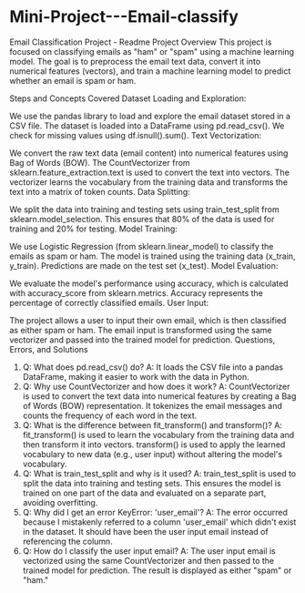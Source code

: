 # Mini-Project---Email-classify

Email Classification Project - Readme
Project Overview
This project is focused on classifying emails as "ham" or "spam" using a machine learning model. The goal is to preprocess the email text data, convert it into numerical features (vectors), and train a machine learning model to predict whether an email is spam or ham.

Steps and Concepts Covered
Dataset Loading and Exploration:

We use the pandas library to load and explore the email dataset stored in a CSV file.
The dataset is loaded into a DataFrame using pd.read_csv().
We check for missing values using df.isnull().sum().
Text Vectorization:

We convert the raw text data (email content) into numerical features using Bag of Words (BOW).
The CountVectorizer from sklearn.feature_extraction.text is used to convert the text into vectors.
The vectorizer learns the vocabulary from the training data and transforms the text into a matrix of token counts.
Data Splitting:

We split the data into training and testing sets using train_test_split from sklearn.model_selection.
This ensures that 80% of the data is used for training and 20% for testing.
Model Training:

We use Logistic Regression (from sklearn.linear_model) to classify the emails as spam or ham.
The model is trained using the training data (x_train, y_train).
Predictions are made on the test set (x_test).
Model Evaluation:

We evaluate the model's performance using accuracy, which is calculated with accuracy_score from sklearn.metrics.
Accuracy represents the percentage of correctly classified emails.
User Input:

The project allows a user to input their own email, which is then classified as either spam or ham.
The email input is transformed using the same vectorizer and passed into the trained model for prediction.
Questions, Errors, and Solutions
1. Q: What does pd.read_csv() do?
A: It loads the CSV file into a pandas DataFrame, making it easier to work with the data in Python.
2. Q: Why use CountVectorizer and how does it work?
A: CountVectorizer is used to convert the text data into numerical features by creating a Bag of Words (BOW) representation. It tokenizes the email messages and counts the frequency of each word in the text.
3. Q: What is the difference between fit_transform() and transform()?
A: fit_transform() is used to learn the vocabulary from the training data and then transform it into vectors. transform() is used to apply the learned vocabulary to new data (e.g., user input) without altering the model's vocabulary.
4. Q: What is train_test_split and why is it used?
A: train_test_split is used to split the data into training and testing sets. This ensures the model is trained on one part of the data and evaluated on a separate part, avoiding overfitting.
5. Q: Why did I get an error KeyError: 'user_email'?
A: The error occurred because I mistakenly referred to a column 'user_email' which didn't exist in the dataset. It should have been the user input email instead of referencing the column.
6. Q: How do I classify the user input email?
A: The user input email is vectorized using the same CountVectorizer and then passed to the trained model for prediction. The result is displayed as either "spam" or "ham."
